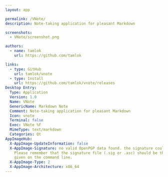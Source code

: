 ```yaml
---
layout: app

permalink: /VNote/
description: Note-taking application for pleasant Markdown

screenshots:
  - VNote/screenshot.png

authors:
  - name: tamlok
    url: https://github.com/tamlok

links:
  - type: GitHub
    url: tamlok/vnote
  - type: Install
    url: https://github.com/tamlok/vnote/releases
Desktop Entry:
  Type: Application
  Version: 1.0
  Name: VNote
  GenericName: Markdown Note
  Comment: Note-taking application for pleasant Markdown
  Icon: vnote
  Terminal: false
  Exec: VNote %F
  MimeType: text/markdown
  Categories: Qt
AppImageHub:
  X-AppImage-UpdateInformation: false
  X-AppImage-Signature: no valid OpenPGP data found. the signature could not be verified.
    Please remember that the signature file (.sig or .asc) should be the first file
    given on the command line.
  X-AppImage-Type: 2
  X-AppImage-Architecture: x86_64
---
```

